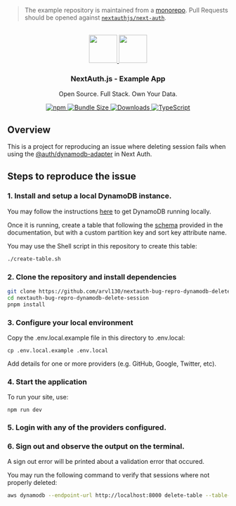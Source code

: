 > The example repository is maintained from a [monorepo](https://github.com/nextauthjs/next-auth/tree/main/apps/examples/nextjs). Pull Requests should be opened against [`nextauthjs/next-auth`](https://github.com/nextauthjs/next-auth).

<p align="center">
   <br/>
   <a href="https://authjs.dev" target="_blank">
   <img height="64" src="https://authjs.dev/img/logo/logo-sm.png" />
   </a>
   <a href="https://nextjs.org" target="_blank">
   <img height="64" src="https://nextjs.org/static/favicon/android-chrome-192x192.png" />
   </a>
   <h3 align="center"><b>NextAuth.js</b> - Example App</h3>
   <p align="center">
   Open Source. Full Stack. Own Your Data.
   </p>
   <p align="center" style="align: center;">
      <a href="https://npm.im/next-auth">
        <img alt="npm" src="https://img.shields.io/npm/v/next-auth?color=green&label=next-auth&style=flat-square">
      </a>
      <a href="https://bundlephobia.com/result?p=next-auth-example">
        <img src="https://img.shields.io/bundlephobia/minzip/next-auth?label=size&style=flat-square" alt="Bundle Size"/>
      </a>
      <a href="https://www.npmtrends.com/next-auth">
        <img src="https://img.shields.io/npm/dm/next-auth?label=downloads&style=flat-square" alt="Downloads" />
      </a>
      <a href="https://npm.im/next-auth">
        <img src="https://img.shields.io/badge/TypeScript-blue?style=flat-square" alt="TypeScript" />
      </a>
   </p>
</p>

## Overview

This is a project for reproducing an issue where deleting session fails when using the [@auth/dynamodb-adapter](https://authjs.dev/reference/adapter/dynamodb) in Next Auth.

## Steps to reproduce the issue

### 1. Install and setup a local DynamoDB instance.

You may follow the instructions [here](https://docs.aws.amazon.com/amazondynamodb/latest/developerguide/DynamoDBLocal.html) to get DynamoDB running locally.

Once it is running, create a table that following the [schema](https://authjs.dev/reference/adapter/dynamodb#default-schema) provided in the documentation, but with a custom partition key and sort key attribute name.

You may use the Shell script in this repository to create this table:

```sh
./create-table.sh
```

### 2. Clone the repository and install dependencies

```sh
git clone https://github.com/arvl130/nextauth-bug-repro-dynamodb-delete-session
cd nextauth-bug-repro-dynamodb-delete-session
pnpm install
```

### 3. Configure your local environment

Copy the .env.local.example file in this directory to .env.local:

```
cp .env.local.example .env.local
```

Add details for one or more providers (e.g. GitHub, Google, Twitter, etc).

### 4. Start the application

To run your site, use:

```
npm run dev
```

### 5. Login with any of the providers configured.

### 6. Sign out and observe the output on the terminal.

A sign out error will be printed about a validation error that occured.

You may run the following command to verify that sessions where not properly deleted:

```sh
aws dynamodb --endpoint-url http://localhost:8000 delete-table --table-name <table_name>
```
